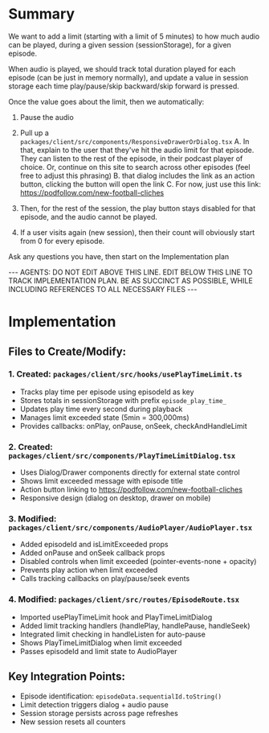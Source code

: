 # Summary

We want to add a limit (starting with a limit of 5 minutes) to how much audio can be played, during a given session (sessionStorage), for a given episode.

When audio is played, we should track total duration played for each episode (can be just in memory normally), and update a value in session storage each time play/pause/skip backward/skip forward is pressed. 

Once the value goes about the limit, then we automatically:
1. Pause the audio
2. Pull up a `packages/client/src/components/ResponsiveDrawerOrDialog.tsx`
    A. In that, explain to the user that they've hit the audio limit for that episode. They can listen to the rest of the episode, in their podcast player of choice. Or, continue on this site to search across other episodes (feel free to adjust this phrasing)
    B. that dialog includes the link as an action button, clicking the button will open the link
    C. For now, just use this link: https://podfollow.com/new-football-cliches

3. Then, for the rest of the session, the play button stays disabled for that episode, and the audio cannot be played.

4. If a user visits again (new session), then their count will obviously start from 0 for every episode.


Ask any questions you have, then start on the Implementation plan




--- AGENTS: DO NOT EDIT ABOVE THIS LINE. EDIT BELOW THIS LINE TO TRACK IMPLEMENTATION PLAN. BE AS SUCCINCT AS POSSIBLE, WHILE INCLUDING REFERENCES TO ALL NECESSARY FILES ---

# Implementation

## Files to Create/Modify:

### 1. Created: `packages/client/src/hooks/usePlayTimeLimit.ts`
- Tracks play time per episode using episodeId as key
- Stores totals in sessionStorage with prefix `episode_play_time_`
- Updates play time every second during playback
- Manages limit exceeded state (5min = 300,000ms)
- Provides callbacks: onPlay, onPause, onSeek, checkAndHandleLimit

### 2. Created: `packages/client/src/components/PlayTimeLimitDialog.tsx`
- Uses Dialog/Drawer components directly for external state control
- Shows limit exceeded message with episode title
- Action button linking to https://podfollow.com/new-football-cliches  
- Responsive design (dialog on desktop, drawer on mobile)

### 3. Modified: `packages/client/src/components/AudioPlayer/AudioPlayer.tsx`
- Added episodeId and isLimitExceeded props
- Added onPause and onSeek callback props
- Disabled controls when limit exceeded (pointer-events-none + opacity)
- Prevents play action when limit exceeded
- Calls tracking callbacks on play/pause/seek events

### 4. Modified: `packages/client/src/routes/EpisodeRoute.tsx`
- Imported usePlayTimeLimit hook and PlayTimeLimitDialog
- Added limit tracking handlers (handlePlay, handlePause, handleSeek)
- Integrated limit checking in handleListen for auto-pause
- Shows PlayTimeLimitDialog when limit exceeded
- Passes episodeId and limit state to AudioPlayer

## Key Integration Points:
- Episode identification: `episodeData.sequentialId.toString()`
- Limit detection triggers dialog + audio pause
- Session storage persists across page refreshes
- New session resets all counters